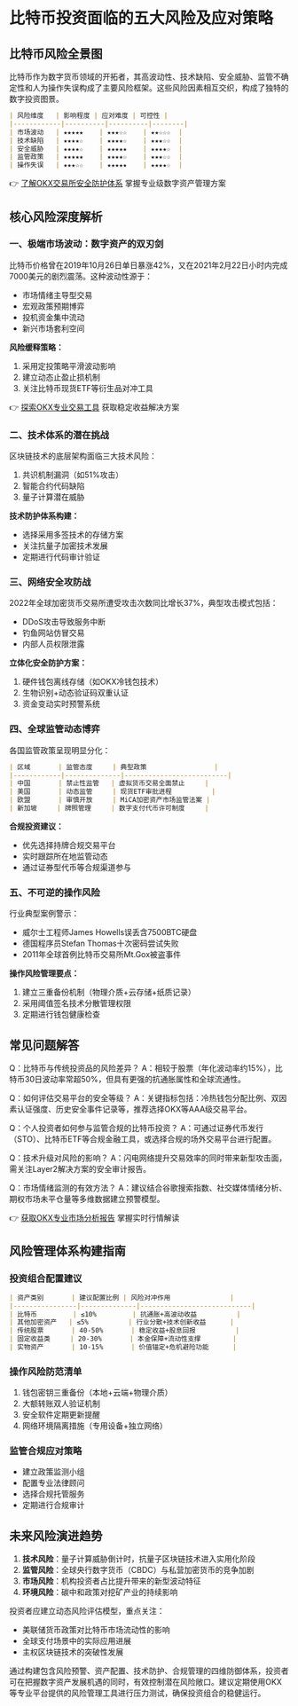 # 比特币投资面临的五大风险及应对策略

## 比特币风险全景图
比特币作为数字货币领域的开拓者，其高波动性、技术缺陷、安全威胁、监管不确定性和人为操作失误构成了主要风险框架。这些风险因素相互交织，构成了独特的数字投资图景。

```markdown
| 风险维度   | 影响程度 | 应对难度 | 可控性 |
|------------|----------|----------|--------|
| 市场波动   | ★★★★★    | ★★★☆☆    | ★★☆☆☆  |
| 技术缺陷   | ★★★★☆    | ★★★★☆    | ★★★☆☆  |
| 安全威胁   | ★★★★☆    | ★★★★★    | ★★★★☆  |
| 监管政策   | ★★★★★    | ★★★★☆    | ★★★☆☆  |
| 操作失误   | ★★★☆☆    | ★★★★★    | ★★★★☆  |
```

👉 [了解OKX交易所安全防护体系](https://bit.ly/okx_welcome) 掌握专业级数字资产管理方案

## 核心风险深度解析

### 一、极端市场波动：数字资产的双刃剑
比特币价格曾在2019年10月26日单日暴涨42%，又在2021年2月22日小时内完成7000美元的剧烈震荡。这种波动性源于：
- 市场情绪主导型交易
- 宏观政策预期博弈
- 投机资金集中流动
- 新兴市场套利空间

**风险缓释策略：**
1. 采用定投策略平滑波动影响
2. 建立动态止盈止损机制
3. 关注比特币现货ETF等衍生品对冲工具

👉 [探索OKX专业交易工具](https://bit.ly/okx_welcome) 获取稳定收益解决方案

### 二、技术体系的潜在挑战
区块链技术的底层架构面临三大技术风险：
1. 共识机制漏洞（如51%攻击）
2. 智能合约代码缺陷
3. 量子计算潜在威胁

**技术防护体系构建：**
- 选择采用多签技术的存储方案
- 关注抗量子加密技术发展
- 定期进行代码审计验证

### 三、网络安全攻防战
2022年全球加密货币交易所遭受攻击次数同比增长37%，典型攻击模式包括：
- DDoS攻击导致服务中断
- 钓鱼网站仿冒交易
- 内部人员权限泄露

**立体化安全防护方案：**
1. 硬件钱包离线存储（如OKX冷钱包技术）
2. 生物识别+动态验证码双重认证
3. 资金变动实时预警系统

### 四、全球监管动态博弈
各国监管政策呈现明显分化：
```markdown
| 区域       | 监管态度     | 典型政策                 |
|------------|--------------|--------------------------|
| 中国       | 禁止性监管   | 虚拟货币交易全面禁止     |
| 美国       | 动态监管     | 现货ETF审批进程          |
| 欧盟       | 审慎开放     | MiCA加密资产市场监管法案 |
| 新加坡     | 牌照管理     | 数字支付代币许可制度     |
```

**合规投资建议：**
- 优先选择持牌合规交易平台
- 实时跟踪所在地监管动态
- 通过证券型代币等合规渠道参与

### 五、不可逆的操作风险
行业典型案例警示：
- 威尔士工程师James Howells误丢含7500BTC硬盘
- 德国程序员Stefan Thomas十次密码尝试失败
- 2011年全球首例比特币交易所Mt.Gox被盗事件

**操作风险管理要点：**
1. 建立三重备份机制（物理介质+云存储+纸质记录）
2. 采用阈值签名技术分散管理权限
3. 定期进行钱包健康检查

## 常见问题解答

Q：比特币与传统投资品的风险差异？
A：相较于股票（年化波动率约15%），比特币30日波动率常超50%，但具有更强的抗通胀属性和全球流通性。

Q：如何评估交易平台的安全等级？
A：关键指标包括：冷热钱包分配比例、双因素认证强度、历史安全事件记录等，推荐选择OKX等AAA级交易平台。

Q：个人投资者如何参与监管合规的比特币投资？
A：可通过证券代币发行（STO）、比特币ETF等合规金融工具，或选择合规的场外交易平台进行配置。

Q：技术升级对风险的影响？
A：闪电网络提升交易效率的同时带来新型攻击面，需关注Layer2解决方案的安全审计报告。

Q：市场情绪监测的有效方法？
A：建议结合谷歌搜索指数、社交媒体情绪分析、期权市场未平仓量等多维数据建立预警模型。

👉 [获取OKX专业市场分析报告](https://bit.ly/okx_welcome) 掌握实时行情解读

## 风险管理体系构建指南

### 投资组合配置建议
```markdown
| 资产类别       | 建议配置比例 | 风险对冲作用               |
|----------------|--------------|----------------------------|
| 比特币         | ≤10%         | 抗通胀+高波动收益          |
| 其他加密资产   | ≤5%          | 行业分散+技术创新收益      |
| 传统股票       | 40-50%       | 稳定收益+股息回报          |
| 固定收益类     | 20-30%       | 本金保障+流动性支撑        |
| 实物资产       | 10-15%       | 价值锚定+危机避险功能      |
```

### 操作风险防范清单
1. 钱包密钥三重备份（本地+云端+物理介质）
2. 大额转账双人验证机制
3. 安全软件定期更新提醒
4. 网络环境隔离措施（专用设备+独立网络）

### 监管合规应对策略
- 建立政策监测小组
- 配置专业法律顾问
- 选择合规托管服务
- 定期进行合规审计

## 未来风险演进趋势

1. **技术风险**：量子计算威胁倒计时，抗量子区块链技术进入实用化阶段
2. **监管风险**：全球央行数字货币（CBDC）与私营加密货币的竞争加剧
3. **市场风险**：机构投资者占比提升带来的新型波动特征
4. **环境风险**：碳中和政策对挖矿产业的持续影响

投资者应建立动态风险评估模型，重点关注：
- 美联储货币政策对比特币市场流动性的影响
- 全球支付场景中的实际应用进展
- 主权区块链技术的突破性发展

通过构建包含风险预警、资产配置、技术防护、合规管理的四维防御体系，投资者可在把握数字资产发展机遇的同时，有效控制潜在风险敞口。建议定期使用OKX等专业平台提供的风险管理工具进行压力测试，确保投资组合的稳健运行。